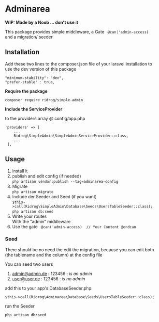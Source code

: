 # Adminarea

**WIP: Made by a Noob ... don't use it**

This package provides simple middleware, a Gate ``` @can('admin-access)``` and a migration/ seeder


## Installation

Add these two lines to the composer.json file of your laravel installation to use the dev version of this package

```
"minimum-stability": "dev",
"prefer-stable" : true,
```

**Require the package**

```
composer require ridrog/simple-admin
```

**Include the ServiceProvider**
 
to the providers array @ config/app.php
```
'providers' => [
    ...
    Ridrog\SimpleAdmin\SimpleAdminServiceProvider::class,
    ...
 ],
```

## Usage

1. Install it
2. publish and edit config (if needed)  
    ```php artisan vendor:publish --tag=adminarea-config ```
3. Migrate  
```php artisan migrate```
4. Include der Seeder and Seed (if you want)  
``` $this->call(Ridrog\SimpleAdmin\Database\Seeds\UsersTableSeeder::class); ```  
``` php artisan db:seed ```
5. Write your routes  
    With the "admin" middleware
6. Use the gate
``` @can('admin-access)  // Your Content @endcan```


### Seed

There should be no need the edit the migration, because you can edit both (the tablename and the column) at the config file
 


You can seed two users
1. admin@admin.de : 123456 : _is an admin_
2. user@user.de : 123456 : _is no admin_

add this to your app's DatabaseSeeder.php
```
$this->call(Ridrog\Adminarea\Database\Seeds\UsersTableSeeder::class);
```

run the Seeder
```
php artisan db:seed
```
